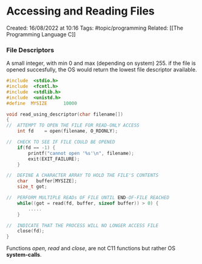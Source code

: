 # Accessing and Reading Files
Created: 16/08/2022 at 10:16
Tags: #topic/programming 
Related: [[The Programming Language C]]

### File Descriptors
A small integer, with min 0 and max (depending on system) 255. if the file is opened succesfully, the OS would return the lowest file descriptor available.

```c
#include  <stdio.h>
#include  <fcntl.h>
#include  <stdlib.h>
#include  <unistd.h>
#define  MYSIZE      10000

void read_using_descriptor(char filename[])        
{
//  ATTEMPT TO OPEN THE FILE FOR READ-ONLY ACCESS
    int fd    = open(filename, O_RDONLY);

//  CHECK TO SEE IF FILE COULD BE OPENED
    if(fd == -1) {
        printf("cannot open '%s'\n", filename);
        exit(EXIT_FAILURE);
    }

//  DEFINE A CHARACTER ARRAY TO HOLD THE FILE'S CONTENTS
    char   buffer[MYSIZE];
    size_t got;

//  PERFORM MULTIPLE READs OF FILE UNTIL END-OF-FILE REACHED  
    while((got = read(fd, buffer, sizeof buffer)) > 0) {  
        .....
    }

//  INDICATE THAT THE PROCESS WILL NO LONGER ACCESS FILE
    close(fd);
}
```

Functions *open, read* and *close*, are not C11 functions but rather OS **system-calls**.


